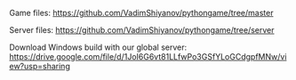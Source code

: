 Game files: https://github.com/VadimShiyanov/pythongame/tree/master


Server files: https://github.com/VadimShiyanov/pythongame/tree/server


Download Windows build with our global server: https://drive.google.com/file/d/1JoI6G6vt81LLfwPo3GSfYLoGCdgpfMNw/view?usp=sharing
